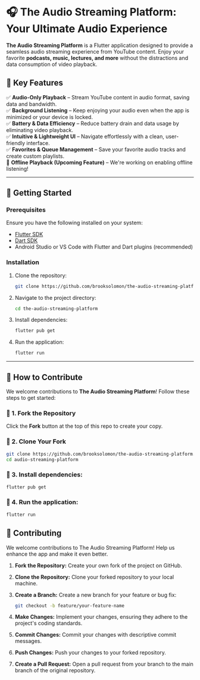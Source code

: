 # 🎧 The Audio Streaming Platform: Your Ultimate Audio Experience  

**The Audio Streaming Platform** is a Flutter application designed to provide a seamless audio streaming experience from YouTube content. Enjoy your favorite **podcasts, music, lectures, and more** without the distractions and data consumption of video playback.  

## 🚀 Key Features  

✅ **Audio-Only Playback** – Stream YouTube content in audio format, saving data and bandwidth.  
✅ **Background Listening** – Keep enjoying your audio even when the app is minimized or your device is locked.  
✅ **Battery & Data Efficiency** – Reduce battery drain and data usage by eliminating video playback.  
✅ **Intuitive & Lightweight UI** – Navigate effortlessly with a clean, user-friendly interface.  
✅ **Favorites & Queue Management** – Save your favorite audio tracks and create custom playlists.  
🚀 **Offline Playback (Upcoming Feature)** – We're working on enabling offline listening!  

---

## 📲 Getting Started  

### Prerequisites  

Ensure you have the following installed on your system:  

- [Flutter SDK](https://flutter.dev/docs/get-started/install)  
- [Dart SDK](https://dart.dev/get-dart)  
- Android Studio or VS Code with Flutter and Dart plugins (recommended)  

### Installation  

1. Clone the repository:  
    ```sh
    git clone https://github.com/brooksolomon/the-audio-streaming-platform.git
    ```  

2. Navigate to the project directory:  
    ```sh
    cd the-audio-streaming-platform
    ```  

3. Install dependencies:  
    ```sh
    flutter pub get
    ```  

4. Run the application:  
    ```sh
    flutter run
    ```  

---

## 🤝 How to Contribute  

We welcome contributions to **The Audio Streaming Platform**! Follow these steps to get started:  

### 🔹 1. Fork the Repository  
Click the **Fork** button at the top of this repo to create your copy.  

### 🔹 2. Clone Your Fork  
```sh
git clone https://github.com/brooksolomon/the-audio-streaming-platform.git
cd audio-streaming-platform
```
### 🔹 3.  Install dependencies:

  ```sh
  flutter pub get
  ```

### 🔹 4.  Run the application:

  ```sh
  flutter run
  ```

## 🤝 Contributing

We welcome contributions to The Audio Streaming Platform! Help us enhance the app and make it even better.

1.  **Fork the Repository:** Create your own fork of the project on GitHub.
2.  **Clone the Repository:** Clone your forked repository to your local machine.
3.  **Create a Branch:** Create a new branch for your feature or bug fix:

    ```bash
    git checkout -b feature/your-feature-name
    ```

4.  **Make Changes:** Implement your changes, ensuring they adhere to the project's coding standards.
5.  **Commit Changes:** Commit your changes with descriptive commit messages.
6.  **Push Changes:** Push your changes to your forked repository.
7.  **Create a Pull Request:** Open a pull request from your branch to the main branch of the original repository.


